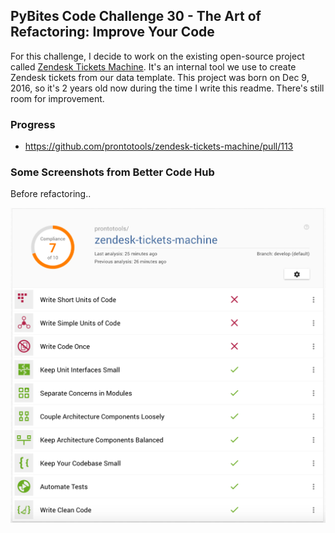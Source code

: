 ## PyBites Code Challenge 30 - The Art of Refactoring: Improve Your Code

For this challenge, I decide to work on the existing open-source project called [Zendesk Tickets Machine](https://github.com/prontotools/zendesk-tickets-machine). It's an internal tool we use to create Zendesk tickets from our data template. This project was born on Dec 9, 2016, so it's 2 years old now during the time I write this readme. There's still room for improvement.

### Progress
- https://github.com/prontotools/zendesk-tickets-machine/pull/113

### Some Screenshots from Better Code Hub

Before refactoring..

![before refactoring](bettercodehub-before.png)
